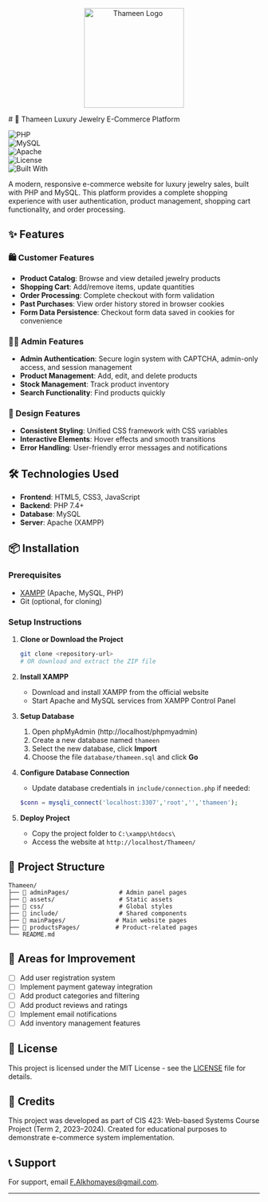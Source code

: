 <p align="center">
  <img src="assets/Thameen-Logo/logo.png" alt="Thameen Logo" width="200"/>
</p>
# 🏺 Thameen Luxury Jewelry E-Commerce Platform

![PHP](https://img.shields.io/badge/PHP-7.4%2B-777BB4?logo=php&logoColor=white)  
![MySQL](https://img.shields.io/badge/MySQL-Database-4479A1?logo=mysql&logoColor=white)  
![Apache](https://img.shields.io/badge/Server-Apache-D22128?logo=apache&logoColor=white)  
![License](https://img.shields.io/badge/License-MIT-green)  
![Built With](https://img.shields.io/badge/Built%20With-HTML%2C%20CSS%2C%20JS-blue)

A modern, responsive e-commerce website for luxury jewelry sales, built with PHP and MySQL. This platform provides a complete shopping experience with user authentication, product management, shopping cart functionality, and order processing.

## ✨ Features

### 🛍️ Customer Features

- **Product Catalog**: Browse and view detailed jewelry products
- **Shopping Cart**: Add/remove items, update quantities
- **Order Processing**: Complete checkout with form validation
- **Past Purchases**: View order history stored in browser cookies
- **Form Data Persistence**: Checkout form data saved in cookies for convenience

### 👨‍💼 Admin Features

- **Admin Authentication**: Secure login system with CAPTCHA, admin-only access, and session management
- **Product Management**: Add, edit, and delete products
- **Stock Management**: Track product inventory
- **Search Functionality**: Find products quickly

### 🎨 Design Features

- **Consistent Styling**: Unified CSS framework with CSS variables
- **Interactive Elements**: Hover effects and smooth transitions
- **Error Handling**: User-friendly error messages and notifications

## 🛠️ Technologies Used

- **Frontend**: HTML5, CSS3, JavaScript
- **Backend**: PHP 7.4+
- **Database**: MySQL
- **Server**: Apache (XAMPP)

## 📦 Installation

### Prerequisites

- [XAMPP](https://www.apachefriends.org/download.html) (Apache, MySQL, PHP)
- Git (optional, for cloning)

### Setup Instructions

1. **Clone or Download the Project**

   ```bash
   git clone <repository-url>
   # OR download and extract the ZIP file
   ```

2. **Install XAMPP**

   - Download and install XAMPP from the official website
   - Start Apache and MySQL services from XAMPP Control Panel

3. **Setup Database**

   1. Open phpMyAdmin (http://localhost/phpmyadmin)
   2. Create a new database named `thameen`
   3. Select the new database, click **Import**
   4. Choose the file `database/thameen.sql` and click **Go**

4. **Configure Database Connection**

   - Update database credentials in `include/connection.php` if needed:

   ```php
   $conn = mysqli_connect('localhost:3307','root','','thameen');
   ```

5. **Deploy Project**
   - Copy the project folder to `C:\xampp\htdocs\`
   - Access the website at `http://localhost/Thameen/`

## 📁 Project Structure

```
Thameen/
├── 📁 adminPages/              # Admin panel pages
├── 📁 assets/                  # Static assets
├── 📁 css/                     # Global styles
├── 📁 include/                 # Shared components
├── 📁 mainPages/              # Main website pages
├── 📁 productsPages/          # Product-related pages
└── README.md
```

## 🔧 Areas for Improvement

- [ ] Add user registration system
- [ ] Implement payment gateway integration
- [ ] Add product categories and filtering
- [ ] Add product reviews and ratings
- [ ] Implement email notifications
- [ ] Add inventory management features

## 📝 License

This project is licensed under the MIT License - see the [LICENSE](LICENSE) file for details.

## 🙏 Credits

This project was developed as part of CIS 423: Web-based Systems Course Project (Term 2, 2023–2024). Created for educational purposes to demonstrate e-commerce system implementation.

## 📞 Support

For support, email F.Alkhomayes@gmail.com.

---
